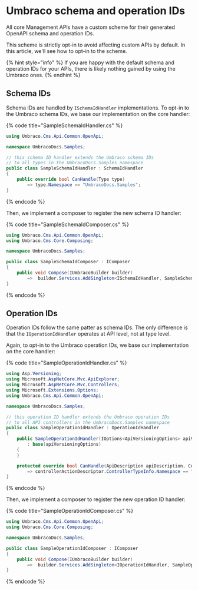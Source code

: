 ﻿---
description: How to apply the Umbraco schema and operation IDs for custom Management APIs.
---

# Umbraco schema and operation IDs

All core Management APIs have a custom scheme for their generated OpenAPI schema and operation IDs.

This scheme is strictly opt-in to avoid affecting custom APIs by default. In this article, we'll see how to opt-in to the scheme.

{% hint style="info" %}
If you are happy with the default schema and operation IDs for your APIs, there is likely nothing gained by using the Umbraco ones.
{% endhint %}

## Schema IDs

Schema IDs are handled by `ISchemaIdHandler` implementations. To opt-in to the Umbraco schema IDs, we base our implementation on the core handler:

{% code title="SampleSchemaIdHandler.cs" %}
```csharp
using Umbraco.Cms.Api.Common.OpenApi;

namespace UmbracoDocs.Samples;

// this schema ID handler extends the Umbraco schema IDs
// to all types in the UmbracoDocs.Samples namespace
public class SampleSchemaIdHandler : SchemaIdHandler
{
    public override bool CanHandle(Type type)
        => type.Namespace == "UmbracoDocs.Samples";
}
```
{% endcode %}

Then, we implement a composer to register the new schema ID handler:

{% code title="SampleSchemaIdComposer.cs" %}
```csharp
using Umbraco.Cms.Api.Common.OpenApi;
using Umbraco.Cms.Core.Composing;

namespace UmbracoDocs.Samples;

public class SampleSchemaIdComposer : IComposer
{
    public void Compose(IUmbracoBuilder builder)
        =>  builder.Services.AddSingleton<ISchemaIdHandler, SampleSchemaIdHandler>();
}
```
{% endcode %}

## Operation IDs

Operation IDs follow the same patter as schema IDs. The only difference is that the `IOperationIdHandler` operates at API level, not at type level.

Again, to opt-in to the Umbraco operation IDs, we base our implementation on the core handler:

{% code title="SampleOperationIdHandler.cs" %}
```csharp
using Asp.Versioning;
using Microsoft.AspNetCore.Mvc.ApiExplorer;
using Microsoft.AspNetCore.Mvc.Controllers;
using Microsoft.Extensions.Options;
using Umbraco.Cms.Api.Common.OpenApi;

namespace UmbracoDocs.Samples;

// this operation ID handler extends the Umbraco operation IDs
// to all API controllers in the UmbracoDocs.Samples namespace
public class SampleOperationIdHandler : OperationIdHandler
{
    public SampleOperationIdHandler(IOptions<ApiVersioningOptions> apiVersioningOptions)
        : base(apiVersioningOptions)
    {
    }

    protected override bool CanHandle(ApiDescription apiDescription, ControllerActionDescriptor controllerActionDescriptor)
        => controllerActionDescriptor.ControllerTypeInfo.Namespace == "UmbracoDocs.Samples";
}
```
{% endcode %}

Then, we implement a composer to register the new operation ID handler:

{% code title="SampleOperationIdComposer.cs" %}
```csharp
using Umbraco.Cms.Api.Common.OpenApi;
using Umbraco.Cms.Core.Composing;

namespace UmbracoDocs.Samples;

public class SampleOperationIdComposer : IComposer
{
    public void Compose(IUmbracoBuilder builder)
        =>  builder.Services.AddSingleton<IOperationIdHandler, SampleOperationIdHandler>();
}
```
{% endcode %}
